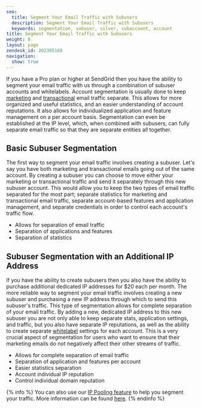 ```yaml
---
seo:
  title: Segment Your Email Traffic with Subusers
  description: Segment Your Email Traffic with Subusers
  keywords: segmentation, subuser, silver, subaccount, account
title: Segment Your Email Traffic with Subusers
weight: 0
layout: page
zendesk_id: 202395168
navigation:
  show: true
---
```


If you have a Pro plan or higher at SendGrid then you have the ability to segment your email traffic with us through a combination of subuser accounts and whitelabels. Account segmentation is usually done to keep [marketing](http://sendgrid.com/docs/VidGrid/Marketing_Emails/Design/newsletter_basics.html) and [transactional](http://sendgrid.com/mkt/assets/pdfs/SendGrid_Leveraging_Email.pdf) email traffic separate. This allows for more organized and useful statistics, and an easier understanding of account reputations. It also allows for individualized application and feature management on a per account basis. Segmentation can even be established at the IP level, which, when combined with subusers, can fully separate email traffic so that they are separate entities all together.

## Basic Subuser Segmentation

The first way to segment your email traffic involves creating a subuser. Let's say you have both marketing and transactional emails going out of the same account. By creating a subuser you can choose to move either your marketing or transactional traffic and send it separately through this new subuser account. This would allow you to keep the two types of email traffic separated for the most part; separate statistics for marketing and transactional email traffic, separate account-based features and application management, and separate credentials in order to control each account's traffic flow.

- Allows for separation of email traffic
- Separation of applications and features
- Separation of statistics

## Subuser Segmentation with an Additional IP Address

If you have the ability to create subusers then you also have the ability to purchase additional dedicated IP addresses for $20 each per month. The more reliable way to segment your email traffic involves creating a new subuser and purchasing a new IP address through which to send this subuser's traffic. This type of segmentation allows for complete separation of your email traffic. By adding a new, dedicated IP address to this new subuser you are not only able to keep separate stats, application settings, and traffic, but you also have separate IP reputations, as well as the ability to create separate [whitelabel](https://sendgrid.zendesk.com/hc/en-us/articles/200548228) settings for each account. This is a very crucial aspect of segmentation for users who want to ensure that their marketing emails do not negatively affect their other streams of traffic.

- Allows for complete separation of email traffic
- Separation of application and features per account
- Easier statistics separation
- Account individual IP reputation
- Control individual domain reputation

{% info %}
You can also use our [IP Pooling feature]({{root_url}}/API_Reference/Web_API_v3/IP_Management/ip_pools.html) to help you segment your traffic. More information can be found [here]({{root_url}}/Classroom/Send/Who_You_Can_Send_To/segmenting_traffic.html).
{% endinfo %}
